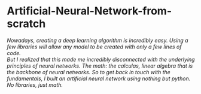 # Artificial-Neural-Network-from-scratch
<i>Nowadays, creating a deep learning algorithm is incredibly easy. Using a few libraries will allow any model to be created with only a few lines of code.<br>But I realized that this made me incredibly disconnected with the underlying principles of neural networks. The math: the calculas, linear algebra that is the backbone of neural networks. So to get back in touch with the fundamentals, I built an artificial neural network using nothing but python. No libraries, just math.
